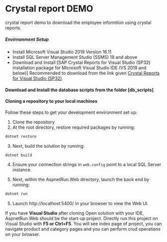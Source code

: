 # Crystal report DEMO
crystal report demo to download the employee informtion using crystal reports.

##### Envirnonment Setup
- Install Microsoft Visual Studio 2019 Version 16.11
- Install SQL Server Management Studio (SSMS) 18 and above
- Download and Install [SAP Crystal Reports for Visual Studio (SP32) installation package for Microsoft Visual Studio IDE (VS 2019 and below)]
  Recommended to download from the link given [Crystal Reports for Visual Studio (SP32)](https://www.sap.com/cmp/td/sap-crystal-reports-visual-studio-trial.html).

#### Download and Install the database scripts from the folder [db_scripts]

#### Cloning a repository to your local machines
 
Follow these steps to get your development environment set up:
1. Clone the repository
2. At the root directory, restore required packages by running:
```csharp
dotnet restore
```
3. Next, build the solution by running:
```csharp
dotnet build
```
4. Ensure your connection strings in ```web.config``` point to a local SQL Server instance.

5. Next, within the AspnetRun.Web directory, launch the back end by running:
```csharp
dotnet run
```
5. Launch http://localhost:5400/ in your browser to view the Web UI.

If you have **Visual Studio** after cloning Open solution with your IDE, AspnetRun.Web should be the start-up project. Directly run this project on Visual Studio with **F5 or Ctrl+F5**. You will see index page of project, you can navigate product and category pages and you can perform crud operations on your browser.
 
